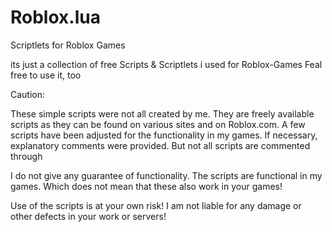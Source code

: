# Roblox.lua
Scriptlets for Roblox Games

its just a collection of free Scripts & Scriptlets i used for Roblox-Games
Feal free to use it, too

Caution: 

These simple scripts were not all created by me. 
They are freely available scripts as they can be found on various sites and on Roblox.com.
A few scripts have been adjusted for the functionality in my games.
If necessary, explanatory comments were provided. But not all scripts are commented through

I do not give any guarantee of functionality.
The scripts are functional in my games. Which does not mean that these also work in your games!

Use of the scripts is at your own risk!
I am not liable for any damage or other defects in your work or servers!


